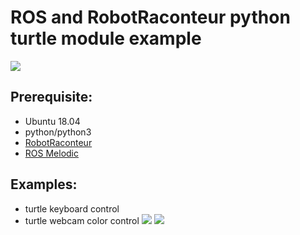 # ROS and RobotRaconteur python turtle module example
![](images/turtle.gif)

## Prerequisite:
* Ubuntu 18.04
* python/python3
* [RobotRaconteur](https://github.com/robotraconteur/robotraconteur/wiki/Download)
* [ROS Melodic](http://wiki.ros.org/melodic/Installation/Ubuntu)

## Examples:
* turtle keyboard control
* turtle webcam color control
![](color_code.gif)
![](maze.gif)
